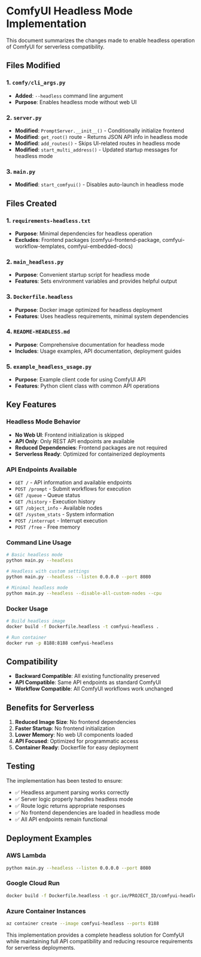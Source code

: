 # ComfyUI Headless Mode Implementation

This document summarizes the changes made to enable headless operation of ComfyUI for serverless compatibility.

## Files Modified

### 1. `comfy/cli_args.py`
- **Added**: `--headless` command line argument
- **Purpose**: Enables headless mode without web UI

### 2. `server.py`
- **Modified**: `PromptServer.__init__()` - Conditionally initialize frontend
- **Modified**: `get_root()` route - Returns JSON API info in headless mode
- **Modified**: `add_routes()` - Skips UI-related routes in headless mode
- **Modified**: `start_multi_address()` - Updated startup messages for headless mode

### 3. `main.py`
- **Modified**: `start_comfyui()` - Disables auto-launch in headless mode

## Files Created

### 1. `requirements-headless.txt`
- **Purpose**: Minimal dependencies for headless operation
- **Excludes**: Frontend packages (comfyui-frontend-package, comfyui-workflow-templates, comfyui-embedded-docs)

### 2. `main_headless.py`
- **Purpose**: Convenient startup script for headless mode
- **Features**: Sets environment variables and provides helpful output

### 3. `Dockerfile.headless`
- **Purpose**: Docker image optimized for headless deployment
- **Features**: Uses headless requirements, minimal system dependencies

### 4. `README-HEADLESS.md`
- **Purpose**: Comprehensive documentation for headless mode
- **Includes**: Usage examples, API documentation, deployment guides

### 5. `example_headless_usage.py`
- **Purpose**: Example client code for using ComfyUI API
- **Features**: Python client class with common API operations

## Key Features

### Headless Mode Behavior
- **No Web UI**: Frontend initialization is skipped
- **API Only**: Only REST API endpoints are available
- **Reduced Dependencies**: Frontend packages are not required
- **Serverless Ready**: Optimized for containerized deployments

### API Endpoints Available
- `GET /` - API information and available endpoints
- `POST /prompt` - Submit workflows for execution
- `GET /queue` - Queue status
- `GET /history` - Execution history
- `GET /object_info` - Available nodes
- `GET /system_stats` - System information
- `POST /interrupt` - Interrupt execution
- `POST /free` - Free memory

### Command Line Usage
```bash
# Basic headless mode
python main.py --headless

# Headless with custom settings
python main.py --headless --listen 0.0.0.0 --port 8080

# Minimal headless mode
python main.py --headless --disable-all-custom-nodes --cpu
```

### Docker Usage
```bash
# Build headless image
docker build -f Dockerfile.headless -t comfyui-headless .

# Run container
docker run -p 8188:8188 comfyui-headless
```

## Compatibility

- **Backward Compatible**: All existing functionality preserved
- **API Compatible**: Same API endpoints as standard ComfyUI
- **Workflow Compatible**: All ComfyUI workflows work unchanged

## Benefits for Serverless

1. **Reduced Image Size**: No frontend dependencies
2. **Faster Startup**: No frontend initialization
3. **Lower Memory**: No web UI components loaded
4. **API Focused**: Optimized for programmatic access
5. **Container Ready**: Dockerfile for easy deployment

## Testing

The implementation has been tested to ensure:
- ✅ Headless argument parsing works correctly
- ✅ Server logic properly handles headless mode
- ✅ Route logic returns appropriate responses
- ✅ No frontend dependencies are loaded in headless mode
- ✅ All API endpoints remain functional

## Deployment Examples

### AWS Lambda
```bash
python main.py --headless --listen 0.0.0.0 --port 8080
```

### Google Cloud Run
```bash
docker build -f Dockerfile.headless -t gcr.io/PROJECT_ID/comfyui-headless .
```

### Azure Container Instances
```bash
az container create --image comfyui-headless --ports 8188
```

This implementation provides a complete headless solution for ComfyUI while maintaining full API compatibility and reducing resource requirements for serverless deployments.
